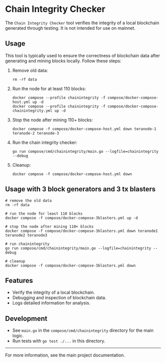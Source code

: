 # Chain Integrity Checker

The `Chain Integrity Checker` tool verifies the integrity of a local blockchain generated through testing. It is not intended for use on mainnet.

## Usage

This tool is typically used to ensure the correctness of blockchain data after generating and mining blocks locally. Follow these steps:

1. Remove old data:
   ```shell
   rm -rf data
   ```

2. Run the node for at least 110 blocks:
   ```shell
   docker compose --profile chainintegrity -f compose/docker-compose-host.yml up -d
   docker compose --profile chainintegrity -f compose/docker-compose-chainintegrity.yml up -d
   ```

3. Stop the node after mining 110+ blocks:
   ```shell
   docker compose -f compose/docker-compose-host.yml down teranode-1 teranode-2 teranode-3
   ```

4. Run the chain integrity checker:
   ```shell
   go run compose/cmd/chainintegrity/main.go --logfile=chainintegrity --debug
   ```

5. Cleanup:
   ```shell
   docker compose -f compose/docker-compose-host.yml down
   ```

## Usage with 3 block generators and 3 tx blasters
```shell
# remove the old data
rm -rf data

# run the node for least 110 blocks
docker compose -f compose/docker-compose-3blasters.yml up -d

# stop the node after mining 110+ blocks
docker compose -f compose/docker-compose-3blasters.yml down teranode1 teranode2 teranode3

# run chainintegrity
go run compose/cmd/chainintegrity/main.go --logfile=chainintegrity --debug

# cleanup
docker compose -f compose/docker-compose-3blasters.yml down
```

## Features
- Verify the integrity of a local blockchain.
- Debugging and inspection of blockchain data.
- Logs detailed information for analysis.

## Development

- See `main.go` in the `compose/cmd/chainintegrity` directory for the main logic.
- Run tests with `go test ./...` in this directory.

---

For more information, see the main project documentation.

